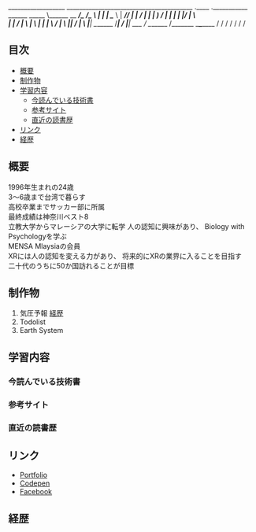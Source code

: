 __________________ ________________________________________  .____    .___________    
\______   \_____  \\______   \__    ___/\_   _____/\_____  \ |    |   |   \_____  \ 
 |     ___//   |   \|       _/ |    |    |    __)   /   |   \|    |   |   |/   |   \  
 |    |   /    |    \    |   \ |    |    |     \   /    |    \    |___|   /    |    \ 
 |____|   \_______  /____|_  / |____|    \___  /   \_______  /_______ \___\_______  / 
                  \/       \/                \/            \/        \/           \/ 



## 目次
- [概要](#概要)
- [制作物](#制作物)
- [学習内容](#学習内容)
  - [今読んでいる技術書](#今読んでいる技術書)
  - [参考サイト](#参考サイト)
  - [直近の読書歴](#直近の読書歴)
- [リンク](#リンク)
- [経歴](#経歴)

## 概要
1996年生まれの24歳  
3～6歳まで台湾で暮らす  
高校卒業までサッカー部に所属  
最終成績は神奈川ベスト8  
立教大学からマレーシアの大学に転学 
人の認知に興味があり、 
Biology with Psychologyを学ぶ  
MENSA Mlaysiaの会員  
XRには人の認知を変える力があり、 
将来的にXRの業界に入ることを目指す  
二十代のうちに50か国訪れることが目標 

## 制作物
1. 気圧予報
[経歴](#経歴)
2. Todolist
3. Earth System

## 学習内容
### 今読んでいる技術書

### 参考サイト

### 直近の読書歴

## リンク
- [Portfolio](http://whitehead.php.xdomain.jp/)
- [Codepen](https://codepen.io/luckwell/details/ExyzNLM)
- [Facebook](https://www.facebook.com/tomoki.yoshii.5/)

## 経歴

